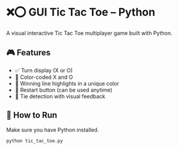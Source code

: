 # ❌⭕ GUI Tic Tac Toe – Python

A visual interactive Tic Tac Toe multiplayer game built with Python. 

## 🎮 Features

- ✅ Turn display (X or O)
- 🎨 Color-coded X and O
- 🏁 Winning line highlights in a unique color
- 🔄 Restart button (can be used anytime)
- 🤝 Tie detection with visual feedback

## 🚀 How to Run

Make sure you have Python installed.

```bash
python tic_tac_toe.py
